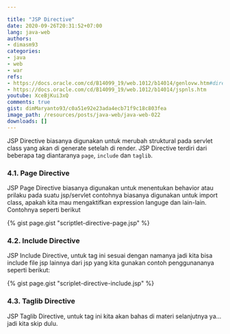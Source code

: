 ```yaml
---

title: "JSP Directive"
date: 2020-09-26T20:31:52+07:00
lang: java-web
authors:
- dimasm93
categories:
- java
- web
- war
refs: 
- https://docs.oracle.com/cd/B14099_19/web.1012/b14014/genlovw.htm#directives
- https://docs.oracle.com/cd/B14099_19/web.1012/b14014/jspnls.htm
youtube: XceBjKui3xQ
comments: true
gist: dimMaryanto93/c0a51e92e23ada4ecb71f9c18c803fea
image_path: /resources/posts/java-web/java-web-022
downloads: []
---
```


JSP Directive biasanya digunakan untuk merubah struktural pada servlet class yang akan di generate setelah di render. JSP Directive terdiri dari beberapa tag diantaranya `page`, `include` dan `taglib`.

<!--more-->

### 4.1. Page Directive

JSP Page Directive biasanya digunakan untuk menentukan behavior atau prilaku pada suatu jsp/servlet contohnya biasanya digunakan untuk import class, apakah kita mau mengaktifkan expression languge dan lain-lain. Contohnya seperti berikut

{% gist page.gist "scriptlet-directive-page.jsp" %}

### 4.2. Include Directive

JSP Include Directive, untuk tag ini sesuai dengan namanya jadi kita bisa include file jsp lainnya dari jsp yang kita gunakan contoh penggunananya seperti berikut:

{% gist page.gist "scriplet-directive-include.jsp" %}

### 4.3. Taglib Directive

JSP Taglib Directive, untuk tag ini kita akan bahas di materi selanjutnya ya... jadi kita skip dulu.